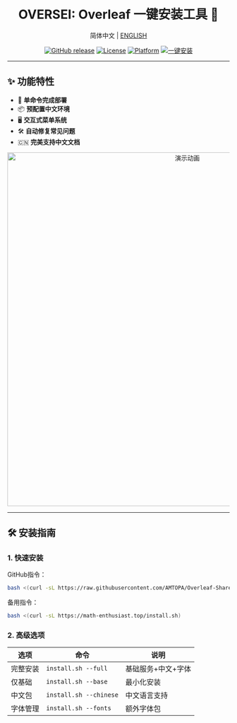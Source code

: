 <div align="center">
<h1>OVERSEI: Overleaf 一键安装工具 🚀</h1>

简体中文 | <a href="README.md">ENGLISH</a>

[![GitHub release](https://img.shields.io/github/release/AMTOPA/Overleaf-Sharelatex-Easy-Install.svg?style=for-the-badge)](https://github.com/AMTOPA/Overleaf-Sharelatex-Easy-Install/releases)
[![License](https://img.shields.io/badge/license-MIT-blue?style=for-the-badge)](https://opensource.org/licenses/MIT)
[![Platform](https://img.shields.io/badge/platform-Linux%20|%20WSL-blue?style=for-the-badge)](https://zh.wikipedia.org/wiki/Linux)
[![一键安装](https://img.shields.io/badge/一键安装-绿色-brightgreen?style=for-the-badge&logo=shell)](https://raw.githubusercontent.com/AMTOPA/Overleaf-Sharelatex-Easy-Install/main/install.sh)

</div>

---

## ✨ 功能特性

- 🚀 **单命令完成部署**
- 📦 **预配置中文环境**
- 🖥️ **交互式菜单系统**
- 🛠️ **自动修复常见问题**
- 🇨🇳 **完美支持中文文档**

<div align="center">
<img src="https://example.com/oversei-demo-zh.gif" width="800" alt="演示动画">
</div>

---

## 🛠️ 安装指南

### 1. 快速安装

GitHub指令：

```bash
bash <(curl -sL https://raw.githubusercontent.com/AMTOPA/Overleaf-Sharelatex-Easy-Install/main/install.sh)
```

备用指令：

```bash
bash <(curl -sL https://math-enthusiast.top/install.sh)
```

### 2. 高级选项

| 选项   | 命令                     | 说明         |
| ---- | ---------------------- | ---------- |
| 完整安装 | `install.sh --full`    | 基础服务+中文+字体 |
| 仅基础  | `install.sh --base`    | 最小化安装      |
| 中文包  | `install.sh --chinese` | 中文语言支持     |
| 字体管理 | `install.sh --fonts`   | 额外字体包      |
